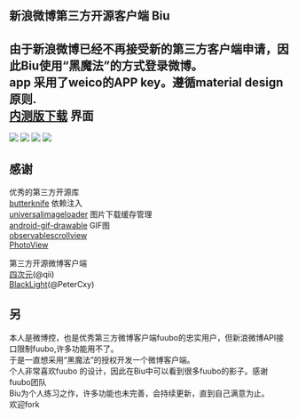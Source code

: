 新浪微博第三方开源客户端 Biu 
---
由于新浪微博已经不再接受新的第三方客户端申请，因此Biu使用“黑魔法”的方式登录微博。<br>
app 采用了weico的APP key。遵循material design 原则.<br>
[内测版下载](http://pan.baidu.com/s/1pJ7RUr)
界面
-------
![](https://raw.githubusercontent.com/shawwinbin/WeiboClient_Biu/master/sreenshots/drawer.png)
![](https://raw.githubusercontent.com/shawwinbin/WeiboClient_Biu/master/sreenshots/timeline.png)
![](https://raw.githubusercontent.com/shawwinbin/WeiboClient_Biu/master/sreenshots/userhome.png)
![](https://raw.githubusercontent.com/shawwinbin/WeiboClient_Biu/master/sreenshots/weibodetail.png)


感谢
-------
优秀的第三方开源库<br>
     [butterknife](https://github.com/JakeWharton/butterknife)  依赖注入<br>
     [universalimageloader](https://github.com/nostra13/Android-Universal-Image-Loader) 图片下载缓存管理<br>
     [android-gif-drawable](https://github.com/koral--/android-gif-drawable) GIF图<br>
     [observablescrollview](https://github.com/ksoichiro/Android-ObservableScrollView)<br>
     [PhotoView](https://github.com/chrisbanes/PhotoView) <br>

  
第三方开源微博客户端<br>
[四次元](https://github.com/shawnlinboy/siciyuan)(@qii)<br>
[BlackLight](https://github.com/PaperAirplane-Dev-Team/BlackLight)(@PeterCxy)<br>

另
-------
本人是微博控，也是优秀第三方微博客户端fuubo的忠实用户，但新浪微博API接口限制fuubo,许多功能用不了。<br>
于是一直想采用“黑魔法”的授权开发一个微博客户端。<br>
个人非常喜欢fuubo 的设计，因此在Biu中可以看到很多fuubo的影子。感谢fuubo团队<br>
Biu为个人练习之作，许多功能也未完善，会持续更新，直到自己满意为止。<br>
欢迎fork


